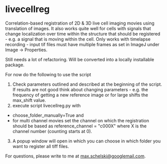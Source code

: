 # livecellreg
Correlation-based registration of 2D &amp; 3D live cell imaging movies using translation of images. It also works quite well for cells with signals that change localization over time within the structure that should be registered - e.g. a signal that is moving within the cell.
Only works with timelapse recording - input tif files must have multiple frames as set in ImageJ under Image -> Properties.

Still needs a lot of refactoring. Will be converted into a locally installable package.

For now do the following to use the script
1) Check parameters outlined and described at the beginning of the script. If results are not good think about changing parameters - e.g. the frequency of getting a new reference image or for large shifts the max_shift value.
2) execute script livecellreg.py with 
- choose_folder_manually=True and 
-  for multi channel movies set the channel on which the registration should be based as reference_channel = "c000X" where X is the channel number (counting starts at 0). 
3) A popup window will open in which you can choose in which folder you want to register all tiff files.

For questions, please write to me at max.schelski@googlemail.com.
